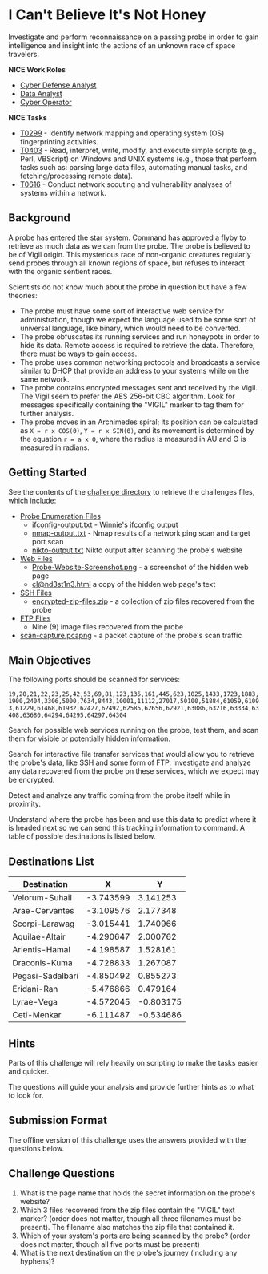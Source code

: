 # I Can't Believe It's Not Honey

Investigate and perform reconnaissance on a passing probe in order to gain intelligence and insight into the actions of an unknown race of space travelers.

**NICE Work Roles**

- [Cyber Defense Analyst](https://niccs.cisa.gov/workforce-development/nice-framework/work-roles/cyber-defense-analyst)
- [Data Analyst](https://niccs.cisa.gov/workforce-development/nice-framework/work-roles/data-analyst)
- [Cyber Operator](https://niccs.cisa.gov/workforce-development/nice-framework/work-roles/cyber-operator)

**NICE Tasks**

- [T0299](https://niccs.cisa.gov/workforce-development/nice-framework/tasks/t0299) - Identify network mapping and operating system (OS) fingerprinting activities.
- [T0403](https://niccs.cisa.gov/workforce-development/nice-framework/tasks/t0403) - Read, interpret, write, modify, and execute simple scripts (e.g., Perl, VBScript) on Windows and UNIX systems (e.g., those that perform tasks such as: parsing large data files, automating manual tasks, and fetching/processing remote data).
- [T0616](https://niccs.cisa.gov/workforce-development/nice-framework/tasks/t0616) - Conduct network scouting and vulnerability analyses of systems within a network.

## Background

A probe has entered the star system. Command has approved a flyby to retrieve as much data as we can from the probe. The probe is believed to be of Vigil origin. This mysterious race of non-organic creatures regularly send probes through all known regions of space, but refuses to interact with the organic sentient races.

Scientists do not know much about the probe in question but have a few theories:

- The probe must have some sort of interactive web service for administration, though we expect the language used to be some sort of universal language, like binary, which would need to be converted.
- The probe obfuscates its running services and run honeypots in order to hide its data. Remote access is required to retrieve the data. Therefore, there must be ways to gain access.
- The probe uses common networking protocols and broadcasts a service similar to DHCP that provide an address to your systems while on the same network.
- The probe contains encrypted messages sent and received by the Vigil. The Vigil seem to prefer the AES 256-bit CBC algorithm. Look for messages specifically containing the "VIGIL" marker to tag them for further analysis.
- The probe moves in an Archimedes spiral; its position can be calculated as `X = r x COS(Θ)`, `Y = r x SIN(Θ)`, and its movement is determined by the equation `r = a x Θ`, where the radius is measured in AU and Θ is measured in radians. 

## Getting Started

See the contents of the [challenge directory](./challenge) to retrieve the challenges files, which include:
 * [Probe Enumeration Files](./challenge/Probe-Enumeration)
    * [ifconfig-output.txt](./challenge/Probe-Enumberation/ifconfig-output.txt) - Winnie's ifconfig output
    * [nmap-output.txt](./challenge/Probe-Enumeration/nmap-output.txt) - Nmap results of a network ping scan and target port scan
    * [nikto-output.txt](./challenge/Probe-Enumeration/nikto-output.txt) Nikto output after scanning the probe's website
 * [Web Files](./challenge/Web)
    * [Probe-Website-Screenshot.png](./challenge/Web/Probe-Website-Screenshot.png) - a screenshot of the hidden web page
    * [cl@nd3st1n3.html](./challenge/Web/cland3st1n3.html) a copy of the hidden web page's text 
 * [SSH Files](./challenge/SSH)
    * [encrypted-zip-files.zip](./challenge/SSH/encrypted-zip-files.zip) - a collection of zip files recovered from the probe 
 * [FTP Files](./challenge/FTP)
    * Nine (9) image files recovered from the probe
 * [scan-capture.pcapng](./challenge/scan-capture.pcapng) - a packet capture of the probe's scan traffic

## Main Objectives

The following ports should be scanned for services: 

`19,20,21,22,23,25,42,53,69,81,123,135,161,445,623,1025,1433,1723,1883,1900,2404,3306,5000,7634,8443,10001,11112,27017,50100,51884,61059,61093,61229,61468,61932,62427,62492,62585,62656,62921,63086,63216,63334,63408,63680,64294,64295,64297,64304`

Search for possible web services running on the probe, test them, and scan them for visible or potentially hidden information.

Search for interactive file transfer services that would allow you to retrieve the probe's data, like SSH and some form of FTP. Investigate and analyze any data recovered from the probe on these services, which we expect may be encrypted.

Detect and analyze any traffic coming from the probe itself while in proximity.

Understand where the probe has been and use this data to predict where it is headed next so we can send this tracking information to command. A table of possible destinations is listed below.


## Destinations List

| Destination | X | Y |
|-------------|---|---|
| Velorum-Suhail    | -3.743599 | 3.141253 |
| Arae-Cervantes    | -3.109576 | 2.177348 |
| Scorpi-Larawag    | -3.015441 | 1.740966 |
| Aquilae-Altair    | -4.290647 | 2.000762 |
| Arientis-Hamal    | -4.198587 | 1.528161 |
| Draconis-Kuma | -4.728833 | 1.267087 |
| Pegasi-Sadalbari  | -4.850492 | 0.855273 |
| Eridani-Ran   | -5.476866 | 0.479164 |
| Lyrae-Vega    | -4.572045 | -0.803175 |
| Ceti-Menkar   | -6.111487 | -0.534686 |


## Hints

Parts of this challenge will rely heavily on scripting to make the tasks easier and quicker.

The questions will guide your analysis and provide further hints as to what to look for.

## Submission Format
The offline version of this challenge uses the answers provided with the questions below.

## Challenge Questions

1. What is the page name that holds the secret information on the probe's website?
2. Which 3 files recovered from the zip files contain the "VIGIL" text marker? (order does not matter, though all three filenames must be present). The filename also matches the zip file that contained it.
3. Which of your system's ports are being scanned by the probe? (order does not matter, though all five ports must be present)
4. What is the next destination on the probe's journey (including any hyphens)?
